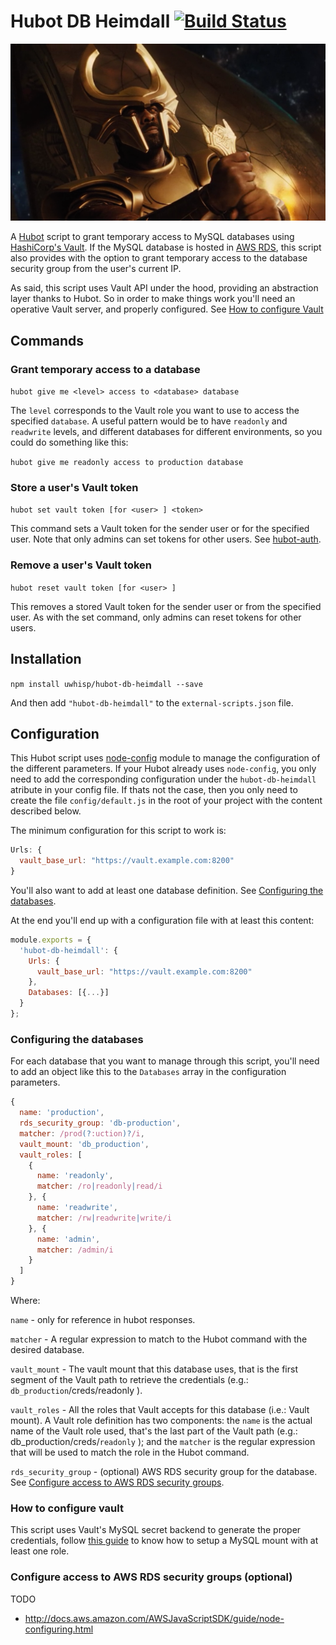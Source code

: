 # Hubot DB Heimdall  [![Build Status](https://travis-ci.org/uWhisp/hubot-db-heimdall.svg?branch=master)](https://travis-ci.org/uWhisp/hubot-db-heimdall)

![](heimdall.png)

A [Hubot](https://hubot.github.com/) script to grant temporary access to MySQL databases using [HashiCorp's Vault](https://vaultproject.io). If the MySQL database is hosted in [AWS RDS](http://aws.amazon.com/rds/), this script also provides with the option to grant temporary access to the database security group from the user's current IP.

As said, this script uses Vault API under the hood, providing an abstraction layer thanks to Hubot. So in order to make things work you'll need an operative Vault server, and properly configured. See [How to configure Vault](#user-content-how-to-configure-vault)

## Commands

### Grant temporary access to a database

`hubot give me <level> access to <database> database`

The `level` corresponds to the Vault role you want to use to access the specified `database`. A useful pattern would be to have `readonly` and `readwrite` levels, and different databases for different environments, so you could do something like this:

`hubot give me readonly access to production database`

### Store a user's Vault token

`hubot set vault token [for <user> ] <token>`

This command sets a Vault token for the sender user or for the specified user. Note that only admins can set tokens for other users. See [hubot-auth](https://github.com/hubot-scripts/hubot-auth).

### Remove a user's Vault token

`hubot reset vault token [for <user> ]`

This removes a stored Vault token for the sender user or from the specified user. As with the set command, only admins can reset tokens for other users.

## Installation

`npm install uwhisp/hubot-db-heimdall --save`

And then add `"hubot-db-heimdall"` to the `external-scripts.json` file.

## Configuration

This Hubot script uses [node-config](https://github.com/lorenwest/node-config) module to manage the configuration of the different parameters. If your Hubot already uses `node-config`, you only need to add the corresponding configuration under the `hubot-db-heimdall` atribute in your config file. If thats not the case, then you only need to create the file `config/default.js` in the root of your project with the content described below.

The minimum configuration for this script to work is: 

```js
Urls: {
  vault_base_url: "https://vault.example.com:8200"
}
```

You'll also want to add at least one database definition. See [Configuring the databases](#user-content-configuring-the-databases).

At the end you'll end up with a configuration file with at least this content:

```js
module.exports = {
  'hubot-db-heimdall': {
    Urls: {
      vault_base_url: "https://vault.example.com:8200"
    },
    Databases: [{...}]
  }
};
```

### Configuring the databases

For each database that you want to manage through this script, you'll need to add an object like this to the `Databases` array in the configuration parameters.

```js
{
  name: 'production',
  rds_security_group: 'db-production',
  matcher: /prod(?:uction)?/i,
  vault_mount: 'db_production',
  vault_roles: [
    {
      name: 'readonly',
      matcher: /ro|readonly|read/i
    }, {
      name: 'readwrite',
      matcher: /rw|readwrite|write/i
    }, {
      name: 'admin',
      matcher: /admin/i
    }
  ]
}
```

Where:

`name` - only for reference in hubot responses.

`matcher` - A regular expression to match to the Hubot command with the desired database.

`vault_mount` - The vault mount that this database uses, that is the first segment of the Vault path to retrieve the credentials (e.g.: `db_production`/creds/readonly ).

`vault_roles` - All the roles that Vault accepts for this database (i.e.: Vault mount). A Vault role definition has two components: the `name` is the actual name of the Vault role used, that's the last part of the Vault path (e.g.: db_production/creds/`readonly` ); and the `matcher` is the regular expression that will be used to match the role in the Hubot command.

`rds_security_group` - (optional) AWS RDS security group for the database. See [Configure access to AWS RDS security groups](#user-content-configure-access-to-aws-rds-security-groups-optional).

### How to configure vault

This script uses Vault's MySQL secret backend to generate the proper credentials, follow [this guide](https://vaultproject.io/docs/secrets/mysql/index.html) to know how to setup a MySQL mount with at least one role.

### Configure access to AWS RDS security groups (optional)

TODO

- http://docs.aws.amazon.com/AWSJavaScriptSDK/guide/node-configuring.html


